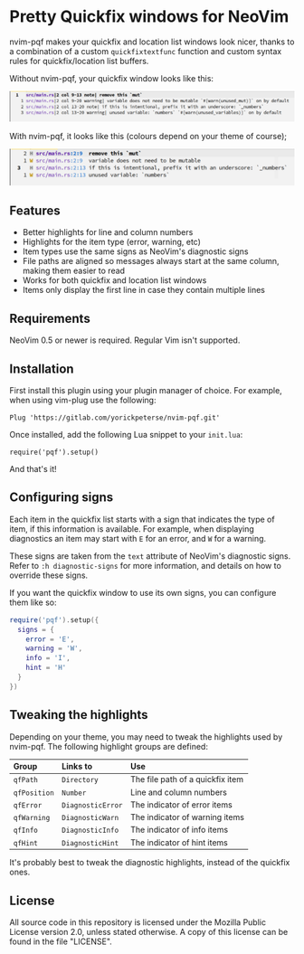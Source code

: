 # Pretty Quickfix windows for NeoVim

nvim-pqf makes your quickfix and location list windows look nicer, thanks to a
combination of a custom `quickfixtextfunc` function and custom syntax rules for
quickfix/location list buffers.

Without nvim-pqf, your quickfix window looks like this:

![Without nvim-pqf](images/before.png)

With nvim-pqf, it looks like this (colours depend on your theme of course);

![With nvim-pqf](images/after.png)

## Features

- Better highlights for line and column numbers
- Highlights for the item type (error, warning, etc)
- Item types use the same signs as NeoVim's diagnostic signs
- File paths are aligned so messages always start at the same column, making
  them easier to read
- Works for both quickfix and location list windows
- Items only display the first line in case they contain multiple lines

## Requirements

NeoVim 0.5 or newer is required. Regular Vim isn't supported.

## Installation

First install this plugin using your plugin manager of choice. For example, when
using vim-plug use the following:

    Plug 'https://gitlab.com/yorickpeterse/nvim-pqf.git'

Once installed, add the following Lua snippet to your `init.lua`:

    require('pqf').setup()

And that's it!

## Configuring signs

Each item in the quickfix list starts with a sign that indicates the type of
item, if this information is available. For example, when displaying diagnostics
an item may start with `E` for an error, and `W` for a warning.

These signs are taken from the `text` attribute of NeoVim's diagnostic signs.
Refer to `:h diagnostic-signs` for more information, and details on how to
override these signs.

If you want the quickfix window to use its own signs, you can configure them
like so:

```lua
require('pqf').setup({
  signs = {
    error = 'E',
    warning = 'W',
    info = 'I',
    hint = 'H'
  }
})
```

## Tweaking the highlights

Depending on your theme, you may need to tweak the highlights used by nvim-pqf.
The following highlight groups are defined:

| Group        | Links to          | Use
|:-------------|:------------------|:-----------------------------------
| `qfPath`     | `Directory`       | The file path of a quickfix item
| `qfPosition` | `Number`          | Line and column numbers
| `qfError`    | `DiagnosticError` | The indicator of error items
| `qfWarning`  | `DiagnosticWarn`  | The indicator of warning items
| `qfInfo`     | `DiagnosticInfo`  | The indicator of info items
| `qfHint`     | `DiagnosticHint`  | The indicator of hint items

It's probably best to tweak the diagnostic highlights, instead of the quickfix
ones.

## License

All source code in this repository is licensed under the Mozilla Public License
version 2.0, unless stated otherwise. A copy of this license can be found in the
file "LICENSE".
